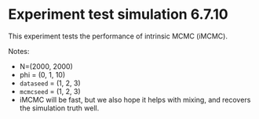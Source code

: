 # Experiment test simulation 6.7.10

This experiment tests the performance of intrinsic MCMC (iMCMC).

Notes:
- N=(2000, 2000)
- phi = (0, 1, 10)
- `dataseed` = (1, 2, 3)
- `mcmcseed` = (1, 2, 3)
- iMCMC will be fast, but we also hope it helps with mixing, and recovers the
  simulation truth well.

